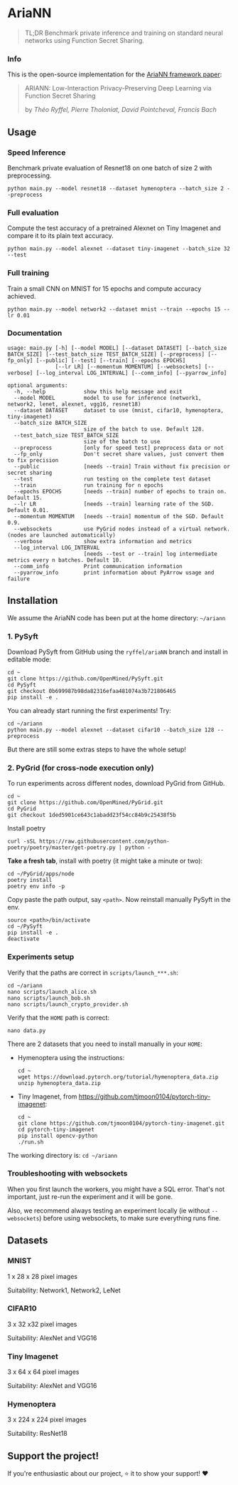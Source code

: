 # AriaNN

> TL;DR Benchmark private inference and training on standard neural networks using Function Secret Sharing.

### Info

This is the open-source implementation for the [AriaNN framework paper](https://arxiv.org/abs/2006.04593):

> ARIANN: Low-Interaction Privacy-Preserving Deep Learning via Function Secret Sharing
>
> by _Théo Ryffel, Pierre Tholoniat, David Pointcheval, Francis Bach_

## Usage

### Speed Inference

Benchmark private evaluation of Resnet18 on one batch of size 2 with preprocessing.

```
python main.py --model resnet18 --dataset hymenoptera --batch_size 2 --preprocess
```

### Full evaluation

Compute the test accuracy of a pretrained Alexnet on Tiny Imagenet and compare it to its plain text accuracy.

```
python main.py --model alexnet --dataset tiny-imagenet --batch_size 32 --test
```

### Full training

Train a small CNN on MNIST for 15 epochs and compute accuracy achieved.

```
python main.py --model network2 --dataset mnist --train --epochs 15 --lr 0.01
```

### Documentation

```
usage: main.py [-h] [--model MODEL] [--dataset DATASET] [--batch_size BATCH_SIZE] [--test_batch_size TEST_BATCH_SIZE] [--preprocess] [--fp_only] [--public] [--test] [--train] [--epochs EPOCHS]
               [--lr LR] [--momentum MOMENTUM] [--websockets] [--verbose] [--log_interval LOG_INTERVAL] [--comm_info] [--pyarrow_info]

optional arguments:
  -h, --help            show this help message and exit
  --model MODEL         model to use for inference (network1, network2, lenet, alexnet, vgg16, resnet18)
  --dataset DATASET     dataset to use (mnist, cifar10, hymenoptera, tiny-imagenet)
  --batch_size BATCH_SIZE
                        size of the batch to use. Default 128.
  --test_batch_size TEST_BATCH_SIZE
                        size of the batch to use
  --preprocess          [only for speed test] preprocess data or not
  --fp_only             Don't secret share values, just convert them to fix precision
  --public              [needs --train] Train without fix precision or secret sharing
  --test                run testing on the complete test dataset
  --train               run training for n epochs
  --epochs EPOCHS       [needs --train] number of epochs to train on. Default 15.
  --lr LR               [needs --train] learning rate of the SGD. Default 0.01.
  --momentum MOMENTUM   [needs --train] momentum of the SGD. Default 0.9.
  --websockets          use PyGrid nodes instead of a virtual network. (nodes are launched automatically)
  --verbose             show extra information and metrics
  --log_interval LOG_INTERVAL
                        [needs --test or --train] log intermediate metrics every n batches. Default 10.
  --comm_info           Print communication information
  --pyarrow_info        print information about PyArrow usage and failure
```

## Installation

We assume the AriaNN code has been put at the home directory: `~/ariann`

### 1. PySyft

Download PySyft from GitHub using the `ryffel/ariaNN` branch and install in editable mode:
```
cd ~
git clone https://github.com/OpenMined/PySyft.git
cd PySyft
git checkout 0b699987b98da82316efaa481074a3b721806465
pip install -e .
```
You can already start running the first experiments! Try:
``` 
cd ~/ariann
python main.py --model alexnet --dataset cifar10 --batch_size 128 --preprocess
```
But there are still some extras steps to have the whole setup!

### 2. PyGrid (for cross-node execution only)
To run experiments across  different nodes, download PyGrid from GitHub.

```
cd ~
git clone https://github.com/OpenMined/PyGrid.git
cd PyGrid
git checkout 1ded5901ce643c1abadd23f54cc84b9c25438f5b
```
Install poetry 
``` 
curl -sSL https://raw.githubusercontent.com/python-poetry/poetry/master/get-poetry.py | python -
```
**Take a fresh tab**, install with poetry (it might take a minute or two):
``` 
cd ~/PyGrid/apps/node
poetry install
poetry env info -p
```
Copy paste the path output, say `<path>`. Now reinstall manually PySyft in the env.
```
source <path>/bin/activate
cd ~/PySyft
pip install -e .
deactivate
```

### Experiments setup

Verify that the paths are correct in ``scripts/launch_***.sh``:
```
cd ~/ariann
nano scripts/launch_alice.sh
nano scripts/launch_bob.sh
nano scripts/launch_crypto_provider.sh
```
Verify that the `HOME` path is correct:
``` 
nano data.py
```

There are 2 datasets that you need to install manually in your `HOME`:
- Hymenoptera using the instructions:
    ```
    cd ~
    wget https://download.pytorch.org/tutorial/hymenoptera_data.zip
    unzip hymenoptera_data.zip
    ```
- Tiny Imagenet, from https://github.com/tjmoon0104/pytorch-tiny-imagenet:
    ```
    cd ~
    git clone https://github.com/tjmoon0104/pytorch-tiny-imagenet.git
    cd pytorch-tiny-imagenet
    pip install opencv-python
    ./run.sh
    ```


    
The working directory is: `cd ~/ariann`
    
    
### Troubleshooting with websockets



When you first launch the workers, you might have a SQL error. That's not important, just re-run the experiment and it will be gone.

Also, we recommend always testing an experiment locally (ie without `--websockets`) before using websockets, to make sure everything runs fine.

## Datasets

### MNIST

1 x 28 x 28 pixel images

Suitability: Network1, Network2, LeNet

### CIFAR10

3 x 32 x32 pixel images

Suitability: AlexNet and VGG16

### Tiny Imagenet

3 x 64 x 64 pixel images

Suitability: AlexNet and VGG16

### Hymenoptera

3 x 224 x 224 pixel images

Suitability: ResNet18

## Support the project!

If you're enthusiastic about our project, ⭐️ it to show your support! :heart: